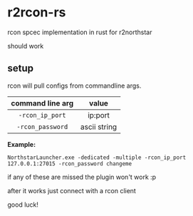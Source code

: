 # r2rcon-rs
rcon spcec implementation in rust for r2northstar

should work

## setup

rcon will pull configs from commandline args.

| **command line arg** | **value**    |
| :------------------: | :----------: |
| `-rcon_ip_port`       | ip:port      |
| `-rcon_password`      | ascii string |

**Example:**
```
NorthstarLauncher.exe -dedicated -multiple -rcon_ip_port 127.0.0.1:27015 -rcon_password changeme
```

if any of these are missed the plugin won't work :p

after it works just connect with a rcon client

good luck!
